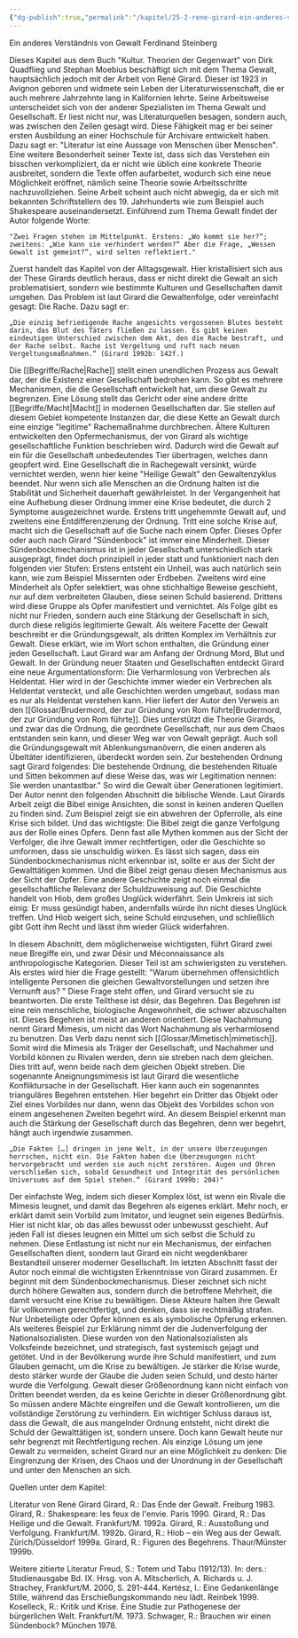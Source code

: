 ```yaml
---
{"dg-publish":true,"permalink":"/kapitel/25-2-rene-girard-ein-anderes-verstaendnis-von-gewalt/"}
---
```

 

Ein anderes Verständnis von Gewalt
Ferdinand Steinberg

Dieses Kapitel aus dem Buch "Kultur. Theorien der Gegenwart" von Dirk Quadflieg und Stephan Moebius beschäftigt sich mit dem Thema Gewalt, hauptsächlich jedoch mit der Arbeit von René Girard. Dieser ist 1923 in Avignon geboren und widmete sein Leben der Literaturwissenschaft, die er auch mehrere Jahrzehnte lang in Kalifornien lehrte. Seine Arbeitsweise unterscheidet sich von der anderer Spezialisten im Thema Gewalt und Gesellschaft. Er liest nicht nur, was Literaturquellen besagen, sondern auch, was zwischen den Zeilen gesagt wird. Diese Fähigkeit mag er bei seiner ersten Ausbildung an einer Hochschule für Archivare entwickelt haben. Dazu sagt er: "Literatur ist eine Aussage von Menschen über Menschen". Eine weitere Besonderheit seiner Texte ist, dass sich das Verstehen ein bisschen verkompliziert, da er nicht wie üblich eine konkrete Theorie ausbreitet, sondern die Texte offen aufarbeitet, wodurch sich eine neue Möglichkeit eröffnet, nämlich seine Theorie sowie Arbeitsschritte nachzuvollziehen. Seine Arbeit scheint auch nicht abwegig, da er sich mit bekannten Schriftstellern des 19. Jahrhunderts wie zum Beispiel auch Shakespeare auseinandersetzt. Einführend zum Thema Gewalt findet der Autor folgende Worte: 

	"Zwei Fragen stehen im Mittelpunkt. Erstens: „Wo kommt sie her?“; zweitens: „Wie kann sie verhindert werden?“ Aber die Frage, „Wessen Gewalt ist gemeint?“, wird selten reflektiert."

Zuerst handelt das Kapitel von der Alltagsgewalt. Hier kristallisiert sich aus der These Girards deutlich heraus, dass er nicht direkt die Gewalt an sich problematisiert, sondern wie bestimmte Kulturen und Gesellschaften damit umgehen. Das Problem ist laut Girard die Gewaltenfolge, oder vereinfacht gesagt: Die Rache.  Dazu sagt er: 

	„Die einzig befriedigende Rache angesichts vergossenen Blutes besteht darin, das Blut des Täters fließen zu lassen. Es gibt keinen eindeutigen Unterschied zwischen dem Akt, den die Rache bestraft, und der Rache selbst. Rache ist Vergeltung und ruft nach neuen Vergeltungsmaßnahmen.“ (Girard 1992b: 142f.) 

Die [[Begriffe/Rache\|Rache]] stellt einen unendlichen Prozess aus Gewalt dar, der die Existenz einer Gesellschaft bedrohen kann.  So gibt es mehrere Mechanismen, die die Gesellschaft entwickelt hat, um diese Gewalt zu begrenzen. Eine Lösung stellt das Gericht oder eine andere dritte [[Begriffe/Macht\|Macht]] in modernen Gesellschaften dar. Sie stellen auf diesem Gebiet kompetente Instanzen dar, die diese Kette an Gewalt durch eine einzige "legitime" Rachemaßnahme durchbrechen. Ältere Kulturen entwickelten den Opfermechanismus, der von Girard als wichtige gesellschaftliche Funktion beschrieben wird. Dadurch wird die Gewalt auf ein für die Gesellschaft unbedeutendes Tier übertragen, welches dann geopfert wird.  Eine Gesellschaft die in Rachegewalt versinkt, würde vernichtet werden, wenn hier keine "Heilige Gewalt" den Gewaltenzyklus beendet. Nur wenn sich alle Menschen an die Ordnung halten ist die Stabilität und Sicherheit dauerhaft gewährleistet. In der Vergangenheit hat eine Aufhebung dieser Ordnung immer eine Krise bedeutet, die durch 2 Symptome ausgezeichnet wurde. Erstens tritt ungehemmte Gewalt auf, und zweitens eine Entdifferenzierung der Ordnung. 
Tritt eine solche Krise auf, macht sich die Gesellschaft auf die Suche nach einem Opfer. Dieses Opfer oder auch nach Girard "Sündenbock" ist immer eine Minderheit. Dieser Sündenbockmechanismus ist in jeder Gesellschaft unterschiedlich stark ausgeprägt, findet doch prinzipiell in jeder statt und funktioniert nach den folgenden vier Stufen: Erstens entsteht ein Unheil, was auch natürlich sein kann, wie zum Beispiel Missernten oder Erdbeben. Zweitens wird eine Minderheit als Opfer selektiert, was ohne stichhaltige Beweise geschieht, nur auf dem verbreiteten Glauben, diese seinen Schuld basierend. Drittens wird diese Gruppe als Opfer manifestiert und vernichtet. Als Folge gibt es nicht nur Frieden, sondern auch eine Stärkung der Gesellschaft in sich, durch diese religiös legitimierte Gewalt.
Als weitere Facette der Gewalt beschreibt er die Gründungsgewalt, als dritten Komplex im Verhältnis zur Gewalt. Diese erklärt, wie im Wort schon enthalten, die Gründung einer jeden Gesellschaft. Laut Girard war am Anfang der Ordnung Mord, Blut und Gewalt. In der Gründung neuer Staaten und Gesellschaften entdeckt Girard eine neue Argumentationsform: Die Verharmlosung von Verbrechen als Heldentat. Hier wird in der Geschichte immer wieder ein Verbrechen als Heldentat versteckt, und alle Geschichten werden umgebaut, sodass man es  nur als Heldentat verstehen kann. Hier liefert der Autor den Verweis an den [[Glossar/Brudermord, der zur Gründung von Rom führte\|Brudermord, der zur Gründung von Rom führte]]. Dies unterstützt die Theorie Girards, und zwar das die Ordnung, die geordnete Gesellschaft, nur aus dem Chaos entstanden sein kann, und dieser Weg war von Gewalt geprägt. Auch soll die Gründungsgewalt mit Ablenkungsmanövern, die einen anderen als Übeltäter identifizieren, überdeckt worden sein. Zur bestehenden Ordnung sagt Girard folgendes: Die bestehende Ordnung, die bestehenden Rituale und Sitten bekommen auf diese Weise das, was wir Legitimation nennen: Sie werden unantastbar." So wird die Gewalt über Generationen legitimiert. 
Der Autor nennt den folgenden Abschnitt die biblische Wende. Laut Girards Arbeit zeigt die Bibel einige Ansichten, die sonst in keinen anderen Quellen zu finden sind. Zum Beispiel zeigt sie ein abwehren der Opferrolle, als eine Krise sich bildet. Und das wichtigste: Die Bibel zeigt die ganze Verfolgung aus der Rolle eines Opfers. Denn fast alle Mythen kommen aus der Sicht der Verfolger, die ihre Gewalt immer rechtfertigen, oder die Geschichte so umformen, dass sie unschuldig wirken. Es lässt sich sagen, dass ein Sündenbockmechanismus nicht erkennbar ist, sollte er aus der Sicht der Gewalttätigen kommen. Und die Bibel zeigt genau diesen Mechanismus aus der Sicht der Opfer. 
Eine andere Geschichte zeigt noch einmal die gesellschaftliche Relevanz der Schuldzuweisung auf. Die Geschichte handelt von Hiob, dem großes Unglück widerfährt. Sein Umkreis ist sich einig: Er muss gesündigt haben, andernfalls würde ihn nicht dieses Unglück treffen. Und Hiob weigert sich, seine Schuld einzusehen, und schließlich gibt Gott ihm Recht und lässt ihm wieder Glück widerfahren. 

In diesem Abschnitt, dem möglicherweise wichtigsten, führt Girard zwei neue Bregiffe ein, und zwar Désir und Méconnaissance als anthropologische Kategorien. Dieser Teil ist am schwierigsten zu verstehen. 
Als erstes wird hier die Frage gestellt: "Warum übernehmen offensichtlich intelligente Personen die gleichen Gewaltvorstellungen und setzen ihre Vernunft aus? " Diese Frage steht offen, und Girard versucht sie zu beantworten. Die erste Teilthese ist désir, das Begehren. Das Begehren ist eine rein menschliche, biologische Angewohnheit, die schwer abzuschalten ist. Dieses Begehren ist meist an anderen orientiert. Diese Nachahmung nennt Girard Mimesis, um nicht das Wort Nachahmung als verharmlosend zu benutzen. Das Verb dazu nennt sich [[Glossar/Mimetisch\|mimetisch]]. Somit wird die Mimesis als Träger der Gesellschaft, und Nachahmer und Vorbild können zu Rivalen werden, denn sie streben nach dem gleichen. Dies tritt auf, wenn beide nach dem gleichen Objekt streben. Die sogenannte Aneignungsmimesis ist laut Girard die wesentliche Konfliktursache in der Gesellschaft. Hier kann auch ein sogenanntes trianguläres Begehren entstehen. Hier begehrt ein Dritter das Objekt oder Ziel eines Vorbildes nur dann, wenn das Objekt des Vorbildes schon von einem angesehenen Zweiten begehrt wird. An diesem Beispiel erkennt man auch die Stärkung der Gesellschaft durch das Begehren, denn wer begehrt, hängt auch irgendwie zusammen. 

	„Die Fakten […] dringen in jene Welt, in der unsere Überzeugungen herrschen, nicht ein. Die Fakten haben die Überzeugungen nicht hervorgebracht und werden sie auch nicht zerstören. Augen und Ohren verschließen sich, sobald Gesundheit und Integrität des persönlichen Universums auf dem Spiel stehen.“ (Girard 1999b: 204)"

Der einfachste Weg, indem sich dieser Komplex löst, ist wenn ein Rivale die Mimesis leugnet, und damit das Begehren als eigenes erklärt. Mehr noch, er erklärt damit sein Vorbild zum Imitator, und leugnet sein eigenes Bedürfnis. Hier ist nicht klar, ob das alles bewusst oder unbewusst geschieht. Auf jeden Fall ist dieses leugnen ein Mittel um sich selbst die Schuld zu nehmen. Diese Entlastung ist nicht nur ein Mechanismus, der einfachen Gesellschaften dient, sondern laut Girard ein nicht wegdenkbarer Bestandteil unserer moderner Gesellschaft. 
Im letzten Abschnitt fasst der Autor noch einmal die wichtigsten Erkenntnisse von Girard zusammen. Er beginnt mit dem Sündenbockmechanismus. Dieser zeichnet sich nicht durch höhere Gewalten aus, sondern durch die betroffene Mehrheit, die damit versucht eine Krise zu bewältigen. Diese Akteure halten ihre Gewalt für vollkommen gerechtfertigt, und denken, dass sie rechtmäßig strafen. Nur Unbeteiligte oder Opfer können es als symbolische Opferung erkennen. Als weiteres Beispiel zur Erklärung  nimmt der die Judenverfolgung der Nationalsozialisten. Diese wurden von den Nationalsozialisten als Volksfeinde bezeichnet, und strategisch, fast systemisch gejagt und getötet. Und in der Bevölkerung wurde ihre Schuld manifestiert, und zum Glauben gemacht, um die Krise zu bewältigen. Je stärker die Krise wurde, desto stärker wurde der Glaube die Juden seien Schuld, und desto härter wurde die Verfolgung. Gewalt dieser Größenordnung kann nicht einfach von Dritten beendet werden, da es keine Gerichte in dieser Größenordnung gibt.  So müssen andere Mächte eingreifen und die Gewalt kontrollieren, um die vollständige Zerstörung zu verhindern. Ein wichtiger Schluss daraus ist, dass die Gewalt, die aus mangelnder Ordnung entsteht, nicht direkt die Schuld der Gewalttätigen ist, sondern unsere. Doch kann Gewalt heute nur sehr begrenzt mit Rechtfertigung rechen. Als einzige Lösung um jene Gewalt zu vermeiden, scheint Girard nur an eine Möglichkeit zu denken: Die Eingrenzung der Krisen, des Chaos und der Unordnung in der Gesellschaft und unter den Menschen an sich. 


Quellen unter dem Kapitel:

Literatur von René Girard 
Girard, R.: Das Ende der Gewalt. Freiburg 1983. 
Girard, R.: Shakespeare: les feux de l'envie. Paris 1990. 
Girard, R.: Das Heilige und die Gewalt. Frankfurt/M. 1992a. 
Girard, R.: Ausstoßung und Verfolgung. Frankfurt/M. 1992b. 
Girard, R.: Hiob – ein Weg aus der Gewalt. Zürich/Düsseldorf 1999a. 
Girard, R.: Figuren des Begehrens. Thaur/Münster 1999b. 

Weitere zitierte Literatur 
Freud, S.: Totem und Tabu (1912/13). In: ders.: Studienausgabe Bd. IX. Hrsg. von A. Mitscherlich, A. Richards u. J. Strachey, Frankfurt/M. 2000, S. 291-444. 
Kertész, I.: Eine Gedankenlänge Stille, während das Erschießungskommando neu lädt. Reinbek 1999. 
Koselleck, R.: Kritik und Krise. Eine Studie zur Pathogenese der bürgerlichen Welt. Frankfurt/M. 1973. 
Schwager, R.: Brauchen wir einen Sündenbock? München 1978.